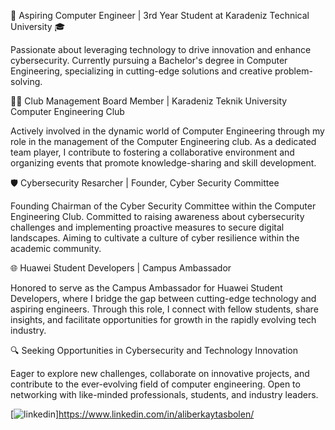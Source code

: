 🚀 Aspiring Computer Engineer | 3rd Year Student at Karadeniz Technical University 🎓

Passionate about leveraging technology to drive innovation and enhance cybersecurity. Currently pursuing a Bachelor's degree in Computer Engineering, specializing in cutting-edge solutions and creative problem-solving.

👨‍💻 Club Management Board Member | Karadeniz Teknik University Computer Engineering Club

Actively involved in the dynamic world of Computer Engineering through my role in the management of the Computer Engineering club. As a dedicated team player, I contribute to fostering a collaborative environment and organizing events that promote knowledge-sharing and skill development.

🛡️ Cybersecurity Resarcher | Founder, Cyber Security Committee

Founding Chairman of the Cyber Security Committee within the Computer Engineering Club. Committed to raising awareness about cybersecurity challenges and implementing proactive measures to secure digital landscapes. Aiming to cultivate a culture of cyber resilience within the academic community.

🌐 Huawei Student Developers | Campus Ambassador

Honored to serve as the Campus Ambassador for Huawei Student Developers, where I bridge the gap between cutting-edge technology and aspiring engineers. Through this role, I connect with fellow students, share insights, and facilitate opportunities for growth in the rapidly evolving tech industry.

🔍 Seeking Opportunities in Cybersecurity and Technology Innovation

Eager to explore new challenges, collaborate on innovative projects, and contribute to the ever-evolving field of computer engineering. Open to networking with like-minded professionals, students, and industry leaders.


[![linkedin](https://img.shields.io/badge/Linkedin-000000?style=for-the-badge&logo=Linkedin&logoColor=white)]https://www.linkedin.com/in/aliberkaytasbolen/

